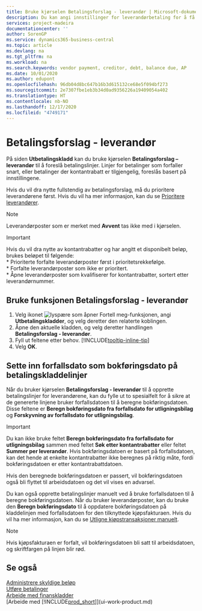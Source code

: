 ```yaml
---
title: Bruke kjørselen Betalingsforslag - leverandør | Microsoft-dokumentasjon
description: Du kan angi innstillinger for leverandørbetaling for å få forslag for betalinger som snart forfaller, eller der en rabatt er tilgjengelig.
services: project-madeira
documentationcenter: ''
author: SorenGP
ms.service: dynamics365-business-central
ms.topic: article
ms.devlang: na
ms.tgt_pltfrm: na
ms.workload: na
ms.search.keywords: vendor payment, creditor, debt, balance due, AP
ms.date: 10/01/2020
ms.author: edupont
ms.openlocfilehash: 96db04d8bc647b16b3d615132ce68e5f094bf273
ms.sourcegitcommit: 2e7307fbe1eb3b34d0ad9356226a19409054a402
ms.translationtype: HT
ms.contentlocale: nb-NO
ms.lasthandoff: 12/17/2020
ms.locfileid: "4749171"
---
```

# <a name="suggest-vendor-payments"></a>Betalingsforslag - leverandør
På siden **Utbetalingskladd** kan du bruke kjørselen **Betalingsforslag – leverandør** til å foreslå betalingslinjer. Linjer for betalinger som forfaller snart, eller betalinger der kontantrabatt er tilgjengelig, foreslås basert på innstillingene.

Hvis du vil dra nytte fullstendig av betalingsforslag, må du prioritere leverandørene først. Hvis du vil ha mer informasjon, kan du se [Prioritere leverandører](purchasing-how-prioritize-vendors.md).  

> [!NOTE]  
> Leverandørposter som er merket med **Avvent** tas ikke med i kjørselen.  

> [!IMPORTANT]  
>   Hvis du vil dra nytte av kontantrabatter og har angitt et disponibelt beløp, brukes beløpet til følgende:  
    * Prioriterte forfalte leverandørposter først i prioritetsrekkefølge.   
    * Forfalte leverandørposter som ikke er prioritert.  
    * Åpne leverandørposter som kvalifiserer for kontantrabatter, sortert etter leverandørnummer.  

## <a name="to-use-the-suggest-vendor-payments-function"></a>Bruke funksjonen Betalingsforslag - leverandør
1. Velg ikonet ![lyspære som åpner Fortell meg-funksjonen](media/ui-search/search_small.png "Fortell hva du vil gjøre"), angi **Utbetalingskladder**, og velg deretter den relaterte koblingen.  
2. Åpne den aktuelle kladden, og velg deretter handlingen **Betalingsforslag - leverandør**.  
3. Fyll ut feltene etter behov. [!INCLUDE[tooltip-inline-tip](includes/tooltip-inline-tip_md.md)]  
4. Velg **OK**.  

## <a name="to-insert-the-due-date-as-posting-date-on-payment-journal-lines"></a>Sette inn forfallsdato som bokføringsdato på betalingskladdelinjer
Når du bruker kjørselen **Betalingsforslag - leverandør** til å opprette betalingslinjer for leverandørene, kan du fylle ut to spesialfelt for å sikre at de genererte linjene bruker forfallsdatoen til å beregne bokføringsdatoen. Disse feltene er **Beregn bokføringsdato fra forfallsdato for utligningsbilag** og **Forskyvning av forfallsdato for utligningsbilag**.  

> [!IMPORTANT]  
>   Du kan ikke bruke feltet **Beregn bokføringsdato fra forfallsdato for utligningsbilag** sammen med feltet **Søk etter kontantrabatter** eller feltet **Summer per leverandør**. Hvis bokføringsdatoen er basert på forfallsdatoen, kan det hende at enkelte kontantrabatter ikke beregnes på riktig måte, fordi bokføringsdatoen er etter kontantrabattdatoen.  

Hvis den beregnede bokføringsdatoen er passert, vil bokføringsdatoen også bli flyttet til arbeidsdatoen og det vil vises en advarsel.  

Du kan også opprette betalingslinjer manuelt ved å bruke forfallsdatoen til å beregne bokføringsdatoen. Når du bruker leverandørposter, kan du bruke den **Beregn bokføringsdato** til å oppdatere bokføringsdatoen på kladdelinjen med forfallsdatoen for den tilknyttede kjøpsfakturaen. Hvis du vil ha mer informasjon, kan du se [Utligne kjøpstransaksjoner manuelt](payables-how-apply-purchase-transactions-manually.md).  

> [!NOTE]  
>   Hvis kjøpsfakturaen er forfalt, vil bokføringsdatoen bli satt til arbeidsdatoen, og skriftfargen på linjen blir rød.  

## <a name="see-also"></a>Se også
[Administrere skyldige beløp](payables-manage-payables.md)  
[Utføre betalinger](payables-make-payments.md)  
[Arbeide med finanskladder](ui-work-general-journals.md)  
[Arbeide med [!INCLUDE[prod_short](includes/prod_short.md)]](ui-work-product.md)  
